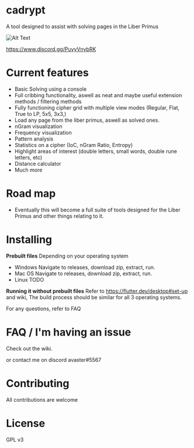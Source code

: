 # cadrypt

A tool designed to assist with solving pages in the Liber Primus

![Alt Text](https://i.imgur.com/uae5KCm.gif)

https://www.discord.gg/PuyyVnybRK
 
# Current features
- Basic Solving using a console
- Full cribbing functionality, aswell as neat and maybe useful extension methods / filtering methods
- Fully functioning cipher grid with multiple view modes (Regular, Flat, True to LP, 5x5, 3x3,)
- Load any page from the liber primus, aswell as solved ones.
- nGram visualization
- Frequency visualization
- Pattern analysis
- Statistics on a cipher (IoC, nGram Ratio, Entropy)
- Highlight areas of interest (double letters, small words, double rune letters, etc)
- Distance calculator
- Much more

# Road map
- Eventually this will become a full suite of tools designed for the Liber Primus and other things relating to it.

# Installing

**Prebuilt files**
Depending on your operating system
- Windows
Navigate to releases, download zip, extract, run.
- Mac OS
Navigate to releases, download zip, extract, run.
- Linux
TODO

**Running it without prebuilt files**
Refer to https://flutter.dev/desktop#set-up and wiki, The build process should be similar for all 3 operating systems.

For any questions, refer to FAQ

# FAQ / I'm having an issue
Check out the wiki.

or contact me on discord avaster#5567

# Contributing
All contributions are welcome

# License
GPL v3

